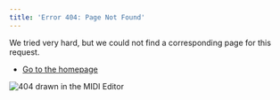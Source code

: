 ```yaml
---
title: 'Error 404: Page Not Found'
---
```


We tried very hard, but we could not find a corresponding page for this request.

- [Go to the homepage](/)

![404 drawn in the MIDI Editor](/images/not-found.png)
